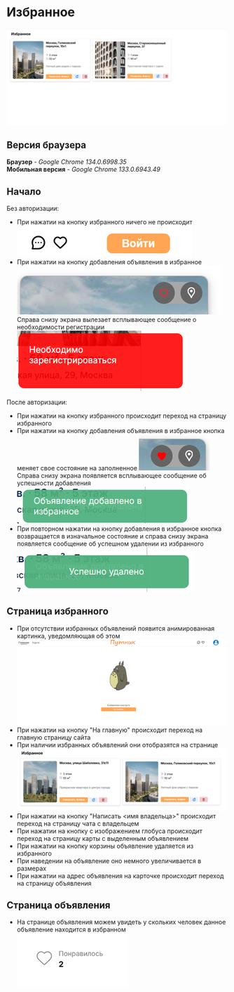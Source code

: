 # Избранное

![img.png](assets/img.png)

## Версия браузера

**Браузер** - *Google Chrome 134.0.6998.35*  
**Мобильная версия** - *Google Chrome 133.0.6943.49*

## Начало

Без авторизации:
- При нажатии на кнопку избранного ничего не происходит![img.png](assets/img_12.png)
- При нажатии на кнопку добавления объявления в избранное![img_1.png](assets/img_1.png) \
Справа снизу экрана вылезает всплывающее сообщение о необходимости регистрации![img_2.png](assets/img_2.png)

После авторизации:
- При нажатии на кнопку избранного происходит переход на страницу избранного
- При нажатии на кнопку добавления объявления в избранное кнопка меняет свое состояние на заполненное ![img_3.png](assets/img_3.png)\
Справа снизу экрана появляется всплывающее сообщение об успешности добавления ![img_4.png](assets/img_4.png)
- При повторном нажатии на кнопку добавления в избранное кнопка возвращается в изначальное состояние и справа снизу экрана появляется сообщение об успешном удалении из избранного ![img_5.png](assets/img_5.png)

## Страница избранного

- При отсутствии избранных объявлений появится анимированная картинка, уведомляющая об этом![img_6.png](assets/img_6.png)
- При нажатии на кнопку "На главную" происходит переход на главную страницу сайта
- При наличии избранных объявлений они отобразятся на странице ![img_10.png](assets/img_10.png)
- При нажатии на кнопку "Написать <имя владельца>" происходит переход на страницу чата с владельцем
- При нажатии на кнопку с изображением глобуса происходит переход на страницу карты с выделенным объявлением
- При нажатии на кнопку корзины объявление удаляется из избранного
- При наведении на объявление оно немного увеличивается в размерах
- При нажатии на адрес объявления на карточке происходит переход на страницу объявления

## Страница объявления

- На странице объявления можем увидеть у скольких человек данное объявление находится в избранном![img_11.png](assets/img_11.png)